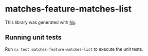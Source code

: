 # matches-feature-matches-list

This library was generated with [Nx](https://nx.dev).

## Running unit tests

Run `nx test matches-feature-matches-list` to execute the unit tests.
